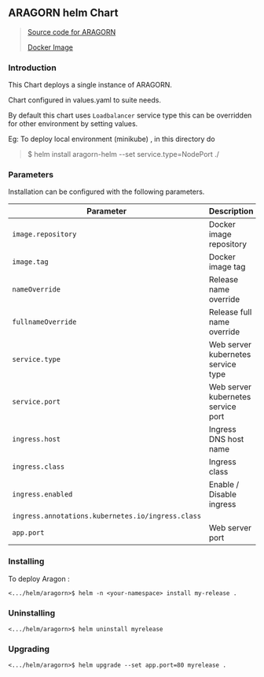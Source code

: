 ARAGORN helm Chart
---
> [Source code for ARAGORN](https://github.com/ranking-agent/aragorn.git)
>
> [Docker Image](https://hub.docker.com/repository/docker/renciorg/aragorn)

### Introduction
This Chart deploys a single instance of ARAGORN.

Chart configured in values.yaml to suite needs.

By default this chart uses `Loadbalancer` service type this can be overridden for other environment by setting values. 

Eg: To deploy local environment (minikube) , in this directory do 
> $ helm install aragorn-helm --set service.type=NodePort ./ 
 
 
 ### Parameters
 
 Installation can be configured with the following parameters.
 
 | Parameter | Description | Default |
| --------- | ----        | ----    | 
| `image.repository` | Docker image repository | `renciorg/aragorn`
| `image.tag` |  Docker image tag | `latest`
| `nameOverride` |  Release name override | `nil`
| `fullnameOverride` |  Release full name override | `nil`
| `service.type` |  Web server kubernetes service type | `ClusterIP`
| `service.port` |  Web server kubernetes service port | `8080`
| `ingress.host` |  Ingress DNS host name | `ingress_HOST`
| `ingress.class` |  Ingress class | `ingress_CLASS`
| `ingress.enabled` |  Enable / Disable ingress | `True`
| `ingress.annotations.kubernetes.io/ingress.class` |   | `translator`
| `app.port` | Web server port  | `4321`


### Installing


To deploy Aragon : 
```shell script
<.../helm/aragorn>$ helm -n <your-namespace> install my-release .
```

### Uninstalling
```shell script
<.../helm/aragorn>$ helm uninstall myrelease
```

### Upgrading
```shell script
<.../helm/aragorn>$ helm upgrade --set app.port=80 myrelease . 
```
